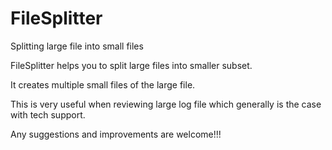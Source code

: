 # FileSplitter
Splitting large file into small files

FileSplitter helps you to split large files into smaller subset.

It creates multiple small files of the large file. 

This is very useful when reviewing large log file which generally is the case with tech support.

Any suggestions and improvements are welcome!!!

